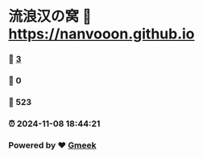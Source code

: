 # 流浪汉の窝 :link: https://nanvooon.github.io 
### :page_facing_up: [3](https://nanvooon.github.io/tag.html) 
### :speech_balloon: 0 
### :hibiscus: 523 
### :alarm_clock: 2024-11-08 18:44:21 
### Powered by :heart: [Gmeek](https://github.com/Meekdai/Gmeek)
